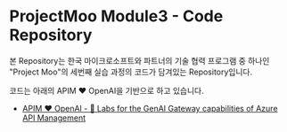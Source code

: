 # ProjectMoo Module3 - Code Repository

본 Repository는 한국 마이크로소프트와 파트너의 기술 협력 프로그램 중 하나인 "Project Moo"의 세번째 실습 과정의 코드가 담겨있는 Repository입니다.

코드는 아래의 APIM ❤️ OpenAI을 기반으로 하고 있습니다.

* [APIM ❤️ OpenAI - 🧪 Labs for the GenAI Gateway capabilities of Azure API Management](https://github.com/Azure-Samples/AI-Gateway)
